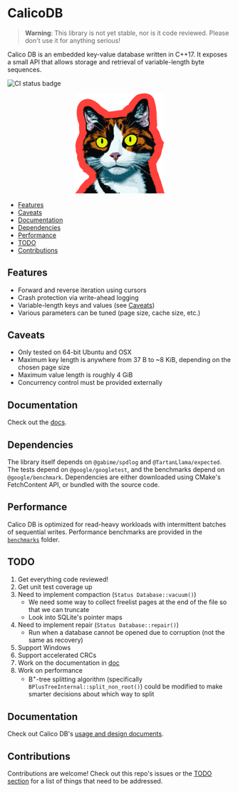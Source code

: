 # CalicoDB

> **Warning**: This library is not yet stable, nor is it code reviewed. 
> Please don't use it for anything serious!

Calico DB is an embedded key-value database written in C++17.
It exposes a small API that allows storage and retrieval of variable-length byte sequences.

![CI status badge](https://github.com/andy-byers/CalicoDB/actions/workflows/actions.yml/badge.svg)

<div align="center">
    <img src="doc/mascot.png" style="width: 40%; max-width: 400px" />
</div>

+ [Features](#features)
+ [Caveats](#caveats)
+ [Documentation](#documentation)
+ [Dependencies](#dependencies)
+ [Performance](#performance)
+ [TODO](#todo)
+ [Contributions](#contributions)

## Features
+ Forward and reverse iteration using cursors
+ Crash protection via write-ahead logging
+ Variable-length keys and values (see [Caveats](#caveats))
+ Various parameters can be tuned (page size, cache size, etc.)

## Caveats
+ Only tested on 64-bit Ubuntu and OSX
+ Maximum key length is anywhere from 37 B to ~8 KiB, depending on the chosen page size
+ Maximum value length is roughly 4 GiB
+ Concurrency control must be provided externally

## Documentation
Check out the [docs](doc/doc.md).

## Dependencies
The library itself depends on `@gabime/spdlog` and `@TartanLlama/expected`.
The tests depend on `@google/googletest`, and the benchmarks depend on `@google/benchmark`.
Dependencies are either downloaded using CMake's FetchContent API, or bundled with the source code.

## Performance
Calico DB is optimized for read-heavy workloads with intermittent batches of sequential writes.
Performance benchmarks are provided in the [`benchmarks`](test/benchmarks) folder.

## TODO
1. Get everything code reviewed!
2. Get unit test coverage up
3. Need to implement compaction (`Status Database::vacuum()`)
    + We need some way to collect freelist pages at the end of the file so that we can truncate
    + Look into SQLite's pointer maps
4. Need to implement repair (`Status Database::repair()`)
    + Run when a database cannot be opened due to corruption (not the same as recovery)
5. Support Windows
6. Support accelerated CRCs
7. Work on the documentation in [doc](doc)
8. Work on performance
   + B<sup>+</sup>-tree splitting algorithm (specifically `BPlusTreeInternal::split_non_root()`) could be modified to make smarter decisions about which way to split
   
## Documentation
Check out Calico DB's [usage and design documents](doc).

## Contributions
Contributions are welcome!
Check out this repo's issues or the [TODO section](#todo) for a list of things that need to be addressed.


